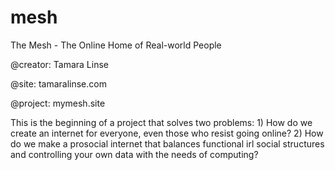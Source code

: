 # mesh
The Mesh - The Online Home of Real-world People

@creator: Tamara Linse

@site: tamaralinse.com

@project: mymesh.site

This is the beginning of a project that solves two problems: 1) How do we create an internet for everyone, even those who resist going online? 2) How do we make a prosocial internet that balances functional irl social structures and controlling your own data with the needs of computing?

